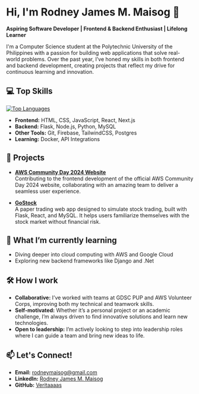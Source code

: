# Hi, I'm Rodney James M. Maisog 👋

**Aspiring Software Developer | Frontend & Backend Enthusiast | Lifelong Learner**

I'm a Computer Science student at the Polytechnic University of the Philippines with a passion for building web applications that solve real-world problems. Over the past year, I’ve honed my skills in both frontend and backend development, creating projects that reflect my drive for continuous learning and innovation.
  

## 💻 Top Skills
[![Top Languages](https://github-readme-stats.vercel.app/api/top-langs/?username=Veritaaaas&layout=compact&theme=radical)](https://github.com/anuraghazra/github-readme-stats)

- **Frontend:** HTML, CSS, JavaScript, React, Next.js
- **Backend:** Flask, Node.js, Python, MySQL
- **Other Tools:** Git, Firebase, TailwindCSS, Postgres
- **Learning:** Docker, API Integrations

## 🚀 Projects
- **[AWS Community Day 2024 Website](https://community.awsug.ph/2024/manila.html)**  
  Contributing to the frontend development of the official AWS Community Day 2024 website, collaborating with an amazing team to deliver a seamless user experience.
  
- **[GoStock](https://stock-trading-website-flame.vercel.app/)**  
  A paper trading web app designed to simulate stock trading, built with Flask, React, and MySQL. It helps users familiarize themselves with the stock market without financial risk.
  

## 🌱 What I’m currently learning
- Diving deeper into cloud computing with AWS and Google Cloud
- Exploring new backend frameworks like Django and .Net

## 🛠 How I work
- **Collaborative:** I’ve worked with teams at GDSC PUP and AWS Volunteer Corps, improving both my technical and teamwork skills.
- **Self-motivated:** Whether it’s a personal project or an academic challenge, I’m always driven to find innovative solutions and learn new technologies.
- **Open to leadership:** I’m actively looking to step into leadership roles where I can guide a team and bring new ideas to life.

## 📫 Let's Connect!
- **Email:** rodneymaisog@gmail.com
- **LinkedIn:** [Rodney James M. Maisog](#)
- **GitHub:** [Veritaaaas](https://github.com/Veritaaaas)
